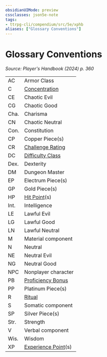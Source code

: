 ```yaml
---
obsidianUIMode: preview
cssclasses: json5e-note
tags:
- ttrpg-cli/compendium/src/5e/xphb
aliases: ["Glossary Conventions"]
---
```

# Glossary Conventions
*Source: Player's Handbook (2024) p. 360* 

|    |    |
|----|----|
| AC | Armor Class |
| C | [Concentration](2-Mechanics/CLI/rules/conditions.md#Concentration) |
| CE | Chaotic Evil |
| CG | Chaotic Good |
| Cha. | Charisma |
| CN | Chaotic Neutral |
| Con. | Constitution |
| CP | Copper Piece(s) |
| CR | [Challenge Rating](2-Mechanics/CLI/rules/variant-rules/challenge-rating-xphb.md) |
| DC | [Difficulty Class](2-Mechanics/CLI/rules/variant-rules/difficulty-class-xphb.md) |
| Dex. | Dexterity |
| DM | Dungeon Master |
| EP | Electrum Piece(s) |
| GP | Gold Piece(s) |
| HP | [Hit Point](2-Mechanics/CLI/rules/variant-rules/hit-points-xphb.md)(s) |
| Int. | Intelligence |
| LE | Lawful Evil |
| LG | Lawful Good |
| LN | Lawful Neutral |
| M | Material component |
| N | Neutral |
| NE | Neutral Evil |
| NG | Neutral Good |
| NPC | Nonplayer character |
| PB | [Proficiency Bonus](2-Mechanics/CLI/rules/variant-rules/proficiency-xphb.md) |
| PP | Platinum Piece(s) |
| R | [Ritual](2-Mechanics/CLI/rules/variant-rules/ritual-xphb.md) |
| S | Somatic component |
| SP | Silver Piece(s) |
| Str. | Strength |
| V | Verbal component |
| Wis. | Wisdom |
| XP | [Experience Point](2-Mechanics/CLI/rules/variant-rules/experience-points-xphb.md)(s) |